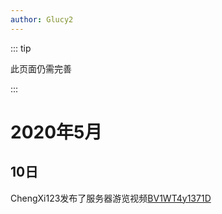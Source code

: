 ```yaml
---
author: Glucy2
---
```

::: tip

此页面仍需完善

:::

# 2020年5月

## 10日

ChengXi123发布了服务器游览视频[BV1WT4y1371D](https://www.bilibili.com/video/BV1WT4y1371D)
